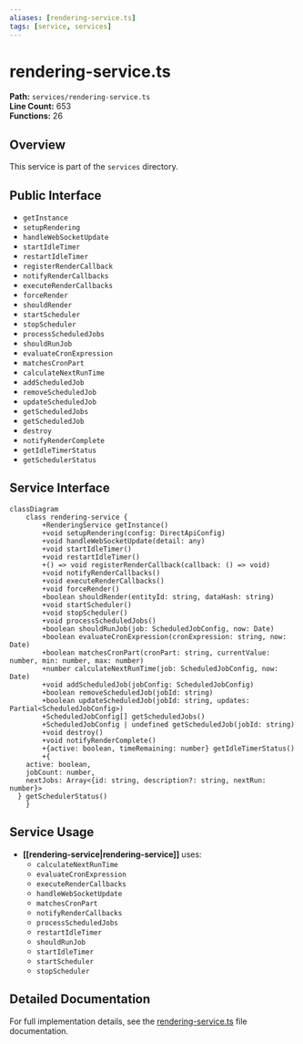 ```yaml
---
aliases: [rendering-service.ts]
tags: [service, services]
---
```


# rendering-service.ts

**Path:** `services/rendering-service.ts`  
**Line Count:** 653  
**Functions:** 26  

## Overview

This service is part of the `services` directory.

## Public Interface

- `getInstance`
- `setupRendering`
- `handleWebSocketUpdate`
- `startIdleTimer`
- `restartIdleTimer`
- `registerRenderCallback`
- `notifyRenderCallbacks`
- `executeRenderCallbacks`
- `forceRender`
- `shouldRender`
- `startScheduler`
- `stopScheduler`
- `processScheduledJobs`
- `shouldRunJob`
- `evaluateCronExpression`
- `matchesCronPart`
- `calculateNextRunTime`
- `addScheduledJob`
- `removeScheduledJob`
- `updateScheduledJob`
- `getScheduledJobs`
- `getScheduledJob`
- `destroy`
- `notifyRenderComplete`
- `getIdleTimerStatus`
- `getSchedulerStatus`

## Service Interface

```mermaid
classDiagram
    class rendering-service {
        +RenderingService getInstance()
        +void setupRendering(config: DirectApiConfig)
        +void handleWebSocketUpdate(detail: any)
        +void startIdleTimer()
        +void restartIdleTimer()
        +() => void registerRenderCallback(callback: () => void)
        +void notifyRenderCallbacks()
        +void executeRenderCallbacks()
        +void forceRender()
        +boolean shouldRender(entityId: string, dataHash: string)
        +void startScheduler()
        +void stopScheduler()
        +void processScheduledJobs()
        +boolean shouldRunJob(job: ScheduledJobConfig, now: Date)
        +boolean evaluateCronExpression(cronExpression: string, now: Date)
        +boolean matchesCronPart(cronPart: string, currentValue: number, min: number, max: number)
        +number calculateNextRunTime(job: ScheduledJobConfig, now: Date)
        +void addScheduledJob(jobConfig: ScheduledJobConfig)
        +boolean removeScheduledJob(jobId: string)
        +boolean updateScheduledJob(jobId: string, updates: Partial<ScheduledJobConfig>)
        +ScheduledJobConfig[] getScheduledJobs()
        +ScheduledJobConfig | undefined getScheduledJob(jobId: string)
        +void destroy()
        +void notifyRenderComplete()
        +{active: boolean, timeRemaining: number} getIdleTimerStatus()
        +{
    active: boolean,
    jobCount: number,
    nextJobs: Array<{id: string, description?: string, nextRun: number}>
  } getSchedulerStatus()
    }
```

## Service Usage

- **[[rendering-service|rendering-service]]** uses:
  - `calculateNextRunTime`
  - `evaluateCronExpression`
  - `executeRenderCallbacks`
  - `handleWebSocketUpdate`
  - `matchesCronPart`
  - `notifyRenderCallbacks`
  - `processScheduledJobs`
  - `restartIdleTimer`
  - `shouldRunJob`
  - `startIdleTimer`
  - `startScheduler`
  - `stopScheduler`

## Detailed Documentation

For full implementation details, see the [rendering-service.ts](../files/rendering-service.md) file documentation.

